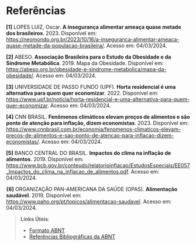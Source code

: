 # Referências

**[1]** LOPES LUIZ, Oscar. **A insegurança alimentar ameaça quase metade dos brasileiros**. 2023. Disponível em: https://neomondo.org.br/2023/10/16/a-inseguranca-alimentar-ameaca-quase-metade-da-populacao-brasileira/.                                   Acesso em: 04/03/2024.

**[2]** ABESO. **Associação Brasileira para o Estudo da Obesidade e da Síndrome Metabólica**. 2019. Mapa da Obesidade. Disponível em: https://abeso.org.br/obesidade-e-sindrome-metabolica/mapa-da-obesidade/. Acesso em: 04/03/2024.

**[3]** UNIVERSIDADE DE PASSO FUNDO (UPF). **Horta residencial é uma alternativa para quem quer economizar**. 2022. Disponível em: https://www.upf.br/noticia/horta-residencial-e-uma-alternativa-para-quem-quer-economizar. Acesso em: 04/03/2024.

**[4]** CNN BRASIL. **Fenômenos climáticos elevam preços de alimentos e são ponto de atenção para inflação, dizem economistas**. 2023. Disponível em: https://www.cnnbrasil.com.br/economia/fenomenos-climaticos-elevam-precos-de-alimentos-e-sao-ponto-de-atencao-para-inflacao-dizem-economistas/. Acesso em: 04/03/2024.

**[5]** BANCO CENTRAL DO BRASIL. **Impactos do clima na inflação de alimentos**. 2019. Disponível em: https://www.bcb.gov.br/conteudo/relatorioinflacao/EstudosEspeciais/EE057_Impactos_do_clima_na_inflacao_de_alimentos.pdf. Acesso em: 04/03/2024.

**{6]** ORGANIZAÇÃO PAN-AMERICANA DA SAÚDE (OPAS). **Alimentação saudável**. 2019. Disponível em: https://www.paho.org/pt/topicos/alimentacao-saudavel. Acesso em: 04/03/2024.





> **Links Úteis**:
> - [Formato ABNT](https://www.normastecnicas.com/abnt/trabalhos-academicos/referencias/)
> - [Referências Bibliográficas da ABNT](https://comunidade.rockcontent.com/referencia-bibliografica-abnt/)
